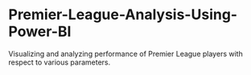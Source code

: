 # Premier-League-Analysis-Using-Power-BI
Visualizing and analyzing performance of Premier League players with respect to various parameters.
